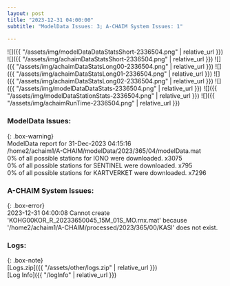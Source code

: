 ```yaml
---
layout: post
title: "2023-12-31 04:00:00"
subtitle: "ModelData Issues: 3; A-CHAIM System Issues: 1"

---
```


![]({{ "/assets/img/modelDataDataStatsShort-2336504.png" | relative_url }})
![]({{ "/assets/img/achaimDataStatsShort-2336504.png" | relative_url }})
![]({{ "/assets/img/achaimDataStatsLong00-2336504.png" | relative_url }})
![]({{ "/assets/img/achaimDataStatsLong01-2336504.png" | relative_url }})
![]({{ "/assets/img/achaimDataStatsLong02-2336504.png" | relative_url }})
![]({{ "/assets/img/modelDataDataStats-2336504.png" | relative_url }})
![]({{ "/assets/img/modelDataStationStats-2336504.png" | relative_url }})
![]({{ "/assets/img/achaimRunTime-2336504.png" | relative_url }})


### ModelData Issues:  
  
{: .box-warning}  
 ModelData report for 31-Dec-2023 04:15:16   
 /home2/achaim1/A-CHAIM/modelData/2023/365/04/modelData.mat   
 0% of all possible stations for IONO were downloaded. x3075   
 0% of all possible stations for SENTINEL were downloaded. x795   
 0% of all possible stations for KARTVERKET were downloaded. x7296   
  
### A-CHAIM System Issues:  
  
{: .box-error}  
2023-12-31 04:00:08 Cannot create 'KOHG00KOR_R_20233650045_15M_01S_MO.rnx.mat' because '/home2/achaim1/A-CHAIM/processed/2023/365/00/KASI' does not exist.  

### Logs:  
  
{: .box-note}  
[Logs.zip]({{ "/assets/other/logs.zip" | relative_url }})  
[Log Info]({{ "/logInfo" | relative_url }})  

